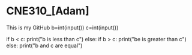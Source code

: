 # CNE310_[Adam]
 This is my GitHub
b=int(input())
c=int(input())

if b < c:
    print("b is less than c")
else:
    if b > c:
        print("be is greater than c")
    else:
        print("b and c are equal")
